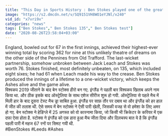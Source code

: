 ```yaml
---
title: "This Day in Sports History : Ben Stokes played one of the greatest innings at leeds \u0935\u0928\u0907\u0902\u0921\u093f\u092f\u093e \u0939\u093f\u0902\u0926\u0940"
image: "https://s2.dmcdn.net/v/SQ9151VH8WO1eYJNl/x240"
vid_id: "x7vri9x"
categories: "news"
tags: ["Ben Stokes"," Ben Stokes 135"," Ben Stokes test"]
date: "2020-08-26T23:58:04+03:00"
---
```

England, bowled out for 67 in the first innings, achieved their highest-ever winning total by scoring 362 for nine at this unlikely theatre of dreams on the other side of the Pennines from Old Trafford. The last-wicket partnership, somehow unbroken between Jack Leach and Stokes was worth 76. Stokes finished, most definitely unbeaten, on 135, which included eight sixes; he had 61 when Leach made his way to the crease. Ben Stokes produced the innings of a lifetime to a one-wicket victory, which keeps the Ashes alive and the game alive.   <br>विश्वकप 2019 जीताने के बाद बेन स्टोक्स हीरो बन गए. इंग्लैंड ने पहली बार विश्वकप खिताब अपने नाम किया था. और ठीक इसके बाद ऑस्ट्रेलिया के साथ एशेज सीरीज शुरू हो गयी. ऑस्ट्रेलिया से पहले मैच में मिली हार के बाद दूसरा टेस्ट मैच ड्रा साबित हुआ. इंग्लैंड पर साफ़ तौर पर दबाव था और इंग्लैंड को हर हाल में जीत की तलाश थी. ऐसे समय में बेन स्टोक्स ने ऐसी पारी खेली, जिसकी वजह से वो हमेशा के लिए अमर हो गए. बेन स्टोक्स ने हेडिंग्ले में 25 अगस्त को वो कारनामा किया, जो किसी भी क्रिकेटर के करियर में एक दफा ऐसा होता है. स्टोक्स ने इंग्लैंड को एक हारा हुआ मैच जीता दिया और दिलचस्प बात ये है कि इंग्लैंड पहली पारी में महज 67 रनों पर सिमट गयी थी.   <br>#BenStokes #Leeds #Ashes
